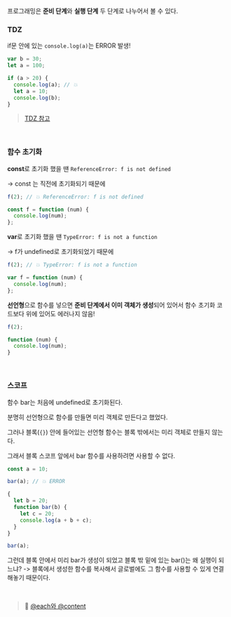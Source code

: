 프로그래밍은 **준비 단계**와 **실행 단계** 두 단계로 나누어서 볼 수 있다.

### TDZ

if문 안에 있는 `console.log(a)`는 ERROR 발생!

```javascript
var b = 30;
let a = 100;

if (a > 20) {
  console.log(a); // 💥
  let a = 10;
  console.log(b);
}
```

> [TDZ 참고](https://velog.io/@zeebeck/TDZTemporal-Dead-Zone%EB%A5%BC-%ED%86%B5%ED%95%B4-%EB%B0%9D%ED%98%80%EC%A7%84-let%EA%B3%BC-const%EC%9D%98-%ED%98%B8%EC%9D%B4%EC%8A%A4%ED%8C%85hoisting)

<br>

### 함수 초기화

**const**로 초기화 했을 땐 `ReferenceError: f is not defined`

→ const 는 직전에 초기화되기 때문에

```javascript
f(2); // 💥 ReferenceError: f is not defined

const f = function (num) {
  console.log(num);
};
```

**var**로 초기화 했을 땐 `TypeError: f is not a function`

→ f가 undefined로 초기화되었기 때문에

```javascript
f(2); // 💥 TypeError: f is not a function

var f = function (num) {
  console.log(num);
};
```

**선언형**으로 함수를 넣으면 **준비 단계에서 이미 객체가 생성**되어 있어서 함수 초기화 코드보다 위에 있어도 에러나지 않음!

```javascript
f(2);

function (num) {
  console.log(num);
}
```

<br>

### 스코프

함수 bar는 처음에 undefined로 초기화된다.

분명히 선언형으로 함수를 만들면 미리 객체로 만든다고 했었다.

그러나 블록(`{}`) 안에 들어있는 선언형 함수는 블록 밖에서는 미리 객체로 만들지 않는다.

그래서 블록 스코프 앞에서 bar 함수를 사용하려면 사용할 수 없다.

```javascript
const a = 10;

bar(a); // 💥 ERROR

{
  let b = 20;
  function bar(b) {
    let c = 20;
    console.log(a + b + c);
  }
}

bar(a);
```

그런데 블록 안에서 미리 bar가 생성이 되었고 블록 밖 밑에 있는 bar()는 왜 실행이 되느냐?
-> 블록에서 생성한 함수를 복사해서 글로벌에도 그 함수를 사용할 수 있게 연결해놓기 때문이다.

<br>

> 🌸 [@each와 @content](https://velog.io/@sseung95/SCSS-each)
